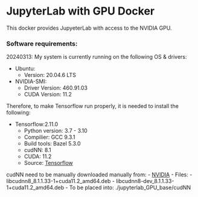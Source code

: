 # JupyterLab with GPU Docker

This docker provides JupyeterLab with access to the NVIDIA GPU.

### Software requirements:

20240313: My system is currently running on the following OS & drivers:
 - Ubuntu:
    - Version: 20.04.6 LTS
 - NVIDIA-SMI:
    - Driver Version: 460.91.03
    - CUDA Version: 11.2

Therefore, to make Tensorflow run properly, it is needed to install the following:
 - Tensorflow:2.11.0
    - Python version: 3.7 - 3.10
    - Compilier: GCC 9.3.1
    - Build tools: Bazel 5.3.0
    - cudNN: 8.1
    - CUDA: 11.2
    - Source: [Tensorflow](https://www.tensorflow.org/install/source#gpu)

cudNN need to be manually downloaded manually from:
    - [NVIDIA](https://developer.download.nvidia.com/compute/cuda/repos/ubuntu1804/x86_64/)
    - Files:
        - libcudnn8_8.1.1.33-1+cuda11.2_amd64.deb
        - libcudnn8-dev_8.1.1.33-1+cuda11.2_amd64.deb
    - To be placed into: ./jupyterlab_GPU_base/cudNN
